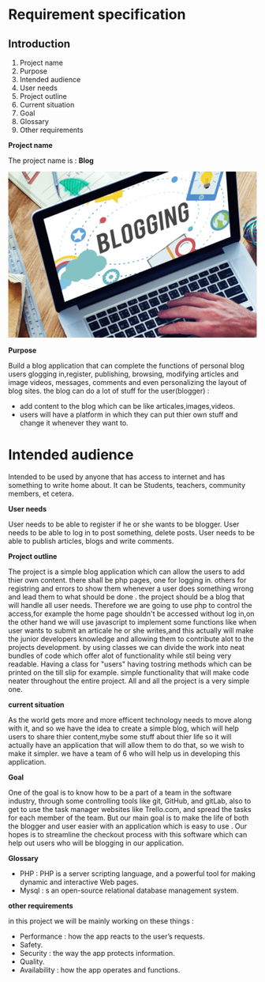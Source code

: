 Requirement specification
========
## Introduction
1. Project name
2. Purpose
3. Intended audience
4. User needs 
5. Project outline 
6. Current situation 
7. Goal  
8. Glossary
9. Other requirements

__Project name__

The project name is : **Blog**

![blog](/images/Blogging.png)

__Purpose__

Build a blog application that can complete the functions of personal blog users glogging in,register, publishing, browsing, modifying articles and image videos, messages, comments and even personalizing the layout of blog sites.
the blog can do a lot of stuff for the user(blogger) :
* add content to the blog which can be like articales,images,videos.
* users will have a platform in which they can put thier own stuff and change it whenever they want to.

# Intended audience
Intended to be used by anyone that has access to internet and has something to write home about. It can be Students, teachers, community members, et cetera.

__User needs__

User needs to be able to register if he or she wants to be blogger.
User needs to be able to log in to post something, delete posts.
User needs to be able to  publish articles, blogs and write comments.

__Project outline__

The project is a simple blog application which can allow the users to add thier own content. there shall be php pages, one for logging in. others for registring and errors to show them whenever a user does something wrong and lead them to what should be done . the project should be a blog that will handle all user needs. Therefore we are going to use php to control the access,for example the home page shouldn't be accessed without log in,on the other hand we will use javascript to implement some functions like when user wants to submit an articale he or she writes,and this actually will make the junior developers knowledge and allowing them to contribute alot to the projects development. by using classes we can divide the work into neat bundles of code which offer alot of functionality while stil being very readable. Having a class for "users" having tostring methods which can be printed on the till slip for example. simple functionality that will make code neater throughout the entire project. All and all the project is a very simple one. 

__current situation__ 

As the world gets more and more efficent technology needs to move along with it, and so we have the idea to create a simple blog, which will help users to share thier content,mybe some stuff about thier life so it will actually have an application that will allow them to do that, so we wish to make it simpler. we have a team of 6 who will help us in developing this application. 

__Goal__

One of the goal is to know how to be a part of a team in the software industry, through some controlling tools like git, GitHub, and gitLab, also to get to use the task manager websites like Trello.com, and spread the tasks for each member of the team. But our main goal is to make the life of both the blogger and user easier with an application which is easy to use . Our hopes is to streamline the checkout process with this software which can help out users who will be blogging in our application.

__Glossary__

 * PHP : PHP is a server scripting language, and a powerful tool for making dynamic and interactive Web pages.
 * Mysql : s an open-source relational database management system.

 __other requirements__

in this project we will be mainly working on these things : 
* Performance : how the app reacts to the user’s requests.
* Safety.
* Security :  the way the app protects information.
* Quality.
* Availability : how the app operates and functions.
